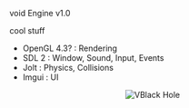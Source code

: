 void Engine v1.0 

cool stuff

- OpenGL 4.3? : Rendering
- SDL 2 : Window, Sound, Input, Events
- Jolt : Physics, Collisions
- Imgui : UI

<p align="center">
  <img src="https://i.pinimg.com/originals/c3/16/27/c3162775635d404d6462187ea4b5941f.gif" alt="VBlack Hole" />
</p>